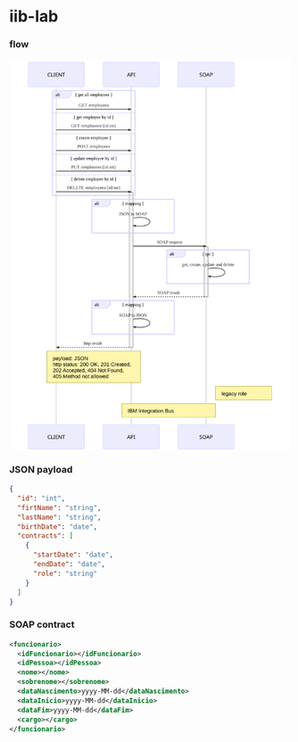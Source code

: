 # iib-lab

### flow
<img src="flow.svg" alt="flow diagram" style="max-width:100%;" />

### JSON payload

```json
{
  "id": "int",
  "firtName": "string",
  "lastName": "string",
  "birthDate": "date",
  "contracts": [
    {
      "startDate": "date",
      "endDate": "date",
      "role": "string"
    }
  ]
}
```
### SOAP contract

```xml
<funcionario>
  <idFuncionario></idFuncionario>
  <idPessoa></idPessoa>
  <nome></nome>
  <sobrenome></sobrenome>
  <dataNascimento>yyyy-MM-dd</dataNascimento>
  <dataInicio>yyyy-MM-dd</dataInicio>
  <dataFim>yyyy-MM-dd</dataFim>
  <cargo></cargo>
</funcionario>
```
